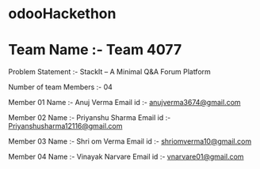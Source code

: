 # odooHackethon
   
# Team Name :- Team 4077
    
Problem Statement :- StackIt – A Minimal Q&A Forum Platform
   
Number of team Members :- 04

 Member 01
    Name :- Anuj Verma
    Email id :- anujverma3674@gmail.com

 Member 02
    Name :- Priyanshu Sharma
    Email id :- Priyanshusharma12116@gmail.com

 Member 03
    Name :- Shri om Verma
    Email id :- shriomverma10@gmail.com

 Member 04
    Name :- Vinayak Narvare
    Email id :- vnarvare01@gmail.com